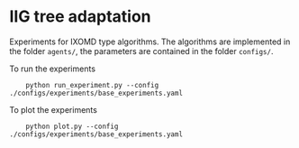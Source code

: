 # IIG tree adaptation

Experiments for IXOMD type algorithms. The algorithms are implemented in the folder `agents/`, the parameters are contained in the folder `configs/`.


To run the experiments
```
    python run_experiment.py --config ./configs/experiments/base_experiments.yaml
```

To plot the experiments
```
    python plot.py --config ./configs/experiments/base_experiments.yaml
```
